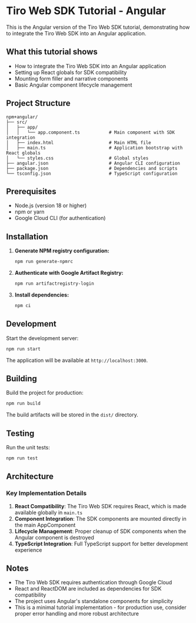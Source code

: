 # Tiro Web SDK Tutorial - Angular

This is the Angular version of the Tiro Web SDK tutorial, demonstrating how to integrate the Tiro Web SDK into an Angular application.

## What this tutorial shows

- How to integrate the Tiro Web SDK into an Angular application
- Setting up React globals for SDK compatibility
- Mounting form filler and narrative components
- Basic Angular component lifecycle management

## Project Structure

```
npm+angular/
├── src/
│   ├── app/
│   │   └── app.component.ts           # Main component with SDK integration
│   ├── index.html                     # Main HTML file
│   ├── main.ts                        # Application bootstrap with React globals
│   └── styles.css                     # Global styles
├── angular.json                       # Angular CLI configuration
├── package.json                       # Dependencies and scripts
└── tsconfig.json                      # TypeScript configuration
```

## Prerequisites

- Node.js (version 18 or higher)
- npm or yarn
- Google Cloud CLI (for authentication)

## Installation

1. **Generate NPM registry configuration:**
   ```bash
   npm run generate-npmrc
   ```

2. **Authenticate with Google Artifact Registry:**
   ```bash
   npm run artifactregistry-login
   ```

3. **Install dependencies:**
   ```bash
   npm ci
   ```

## Development

Start the development server:
```bash
npm run start
```

The application will be available at `http://localhost:3000`.

## Building

Build the project for production:
```bash
npm run build
```

The build artifacts will be stored in the `dist/` directory.

## Testing

Run the unit tests:
```bash
npm run test
```

## Architecture

### Key Implementation Details

1. **React Compatibility**: The Tiro Web SDK requires React, which is made available globally in `main.ts`
2. **Component Integration**: The SDK components are mounted directly in the main AppComponent
3. **Lifecycle Management**: Proper cleanup of SDK components when the Angular component is destroyed
4. **TypeScript Integration**: Full TypeScript support for better development experience

## Notes

- The Tiro Web SDK requires authentication through Google Cloud
- React and ReactDOM are included as dependencies for SDK compatibility
- The project uses Angular's standalone components for simplicity
- This is a minimal tutorial implementation - for production use, consider proper error handling and more robust architecture